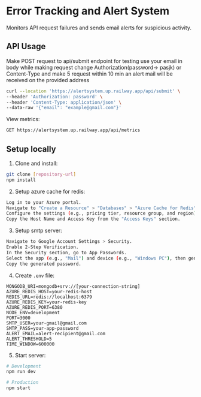 # Error Tracking and Alert System

Monitors API request failures and sends email alerts for suspicious activity.

## API Usage

Make POST request to api/submit endpoint
for testing use your email in body while making request
change Authorization(password-> pasjk) or Content-Type and make 5 request within 10 min
an alert mail will be received on the provided address
```bash
curl --location 'https://alertsystem.up.railway.app/api/submit' \
--header 'Authorization: password' \
--header 'Content-Type: application/json' \
--data-raw '{"email": "example@gmail.com"}'
```

View metrics:
```bash
GET https://alertsystem.up.railway.app/api/metrics
```

## Setup locally

1. Clone and install:
```bash
git clone [repository-url]
npm install
```


 2. Setup azure cache for redis:
```bash
Log in to your Azure portal.
Navigate to "Create a Resource" > "Databases" > "Azure Cache for Redis".      
Configure the settings (e.g., pricing tier, resource group, and region), then create the instance.
Copy the Host Name and Access Key from the "Access Keys" section.
```

 3. Setup smtp server:
```bash
Navigate to Google Account Settings > Security.
Enable 2-Step Verification.
In the Security section, go to App Passwords.
Select the app (e.g., "Mail") and device (e.g., "Windows PC"), then generate an app password.
Copy the generated password.
```


4. Create `.env` file:
   
```env
MONGODB_URI=mongodb+srv://[your-connection-string]
AZURE_REDIS_HOST=your-redis-host
REDIS_URL=redis://localhost:6379
AZURE_REDIS_KEY=your-redis-key
AZURE_REDIS_PORT=6380
NODE_ENV=development
PORT=3000
SMTP_USER=your-gmail@gmail.com
SMTP_PASS=your-app-password
ALERT_EMAIL=alert-recipient@gmail.com
ALERT_THRESHOLD=5
TIME_WINDOW=600000
```

5. Start server:
```bash
# Development
npm run dev

# Production
npm start
```

